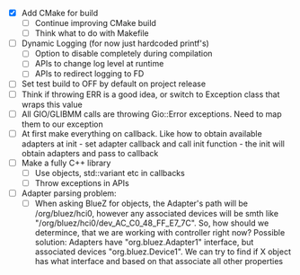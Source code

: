 - [X] Add CMake for build
  - [ ] Continue improving CMake build
  - [ ] Think what to do with Makefile
- [ ] Dynamic Logging (for now just hardcoded printf's)
  - [ ] Option to disable completely during compilation
  - [ ] APIs to change log level at runtime
  - [ ] APIs to redirect logging to FD
- [ ] Set test build to OFF by default on project release
- [ ] Think if throwing ERR is a good idea, or switch to Exception class that wraps this value
- [ ] All GIO/GLIBMM calls are throwing Gio::Error exceptions. Need to map them to our exception
- [ ] At first make everything on callback. Like how to obtain available adapters at init - set adapter callback and call init function - the init will obtain adapters and pass to callback
- [ ] Make a fully C++ library
  - [ ] Use objects, std::variant etc in callbacks
  - [ ] Throw exceptions in APIs
- [ ] Adapter parsing problem:
  - [ ] When asking BlueZ for objects, the Adapter's path will be /org/bluez/hci0, however any associated devices will be smth like "/org/bluez/hci0/dev_AC_C0_48_FF_E7_7C". So, how should we determince, that we are working with controller right now?
  Possible solution:
	Adapters have "org.bluez.Adapter1" interface, but associated devices "org.bluez.Device1". We can try to find if X object has what interface and based on that associate all other properties
